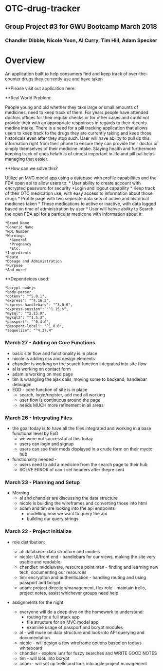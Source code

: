 # OTC-drug-tracker

## Group Project #3 for GWU Bootcamp March 2018
### Chandler Dibble, Nicole Yoon, Al Curry, Tim Hill, Adam Specker

# Overview
An application built to help consumers find and keep track of over-the-counter drugs they currently use and have taken

**Please visit out application here: 

**Real World Problem:

People young and old whether they take large or small amounts of medicines, need to keep track of them. For years people have attended doctors offices for their regular checks or for other cases and could not provide their with an appropriate respoinses in regards to their recents medine intake. There is a need for a pill tracking application that allows users to keep track fo the drugs they are currently taking and keep those historicals even after they stop such. User will have ability to pull up this information right from their phone to ensure they can provide their doctor or simply themselves of their medicine intake. Staying health and furthermore keeping track of ones helath is of utmost important in life and pill pal helps managing that easier. 

**How can we solve this?

   Utilize an MVC model app using a database with profile capabilities and the FDA open api to allow users to:
    * User ability to create account with encrypted password for security
      *Login and logout capability
    * Keep track of their OTC medication use, with easy access to information about those drugs
        * Profile page with two seperate data sets of active and historical medicnes taken
        * These medications to active or inactive, with data logged based on time of administration by user
    * User will hahve ability to Search the open FDA api for a particular medicone with information about it:
    
    *Brand Name
    *Generic Name
    *NDC Number
    *Warnings
      *General
      *Pregnancy
      *Etc. 
    *Ingredients
    *Route
    *Dosage and Administration
    *Purpose
    *And more!

**Dependeices used:

    *bcrypt-nodejs
    *body-parser
    *dotenv": "^5.0.1",
    *express": "^4.16.3",
    *express-handlebars": "^3.0.0",
    *express-session": "^1.15.6",
    *mysql": "^2.15.0",
    *mysql2": "^1.5.3",
    *passport": "^0.4.0",
    *passport-local": "^1.0.0",
    *sequelize": "^4.37.4"


    
### March 27 - Adding on Core Functions
* basic site flow and functionality is in place
* nicole is adding css and design elements
* chandler is working on the search function integrated into site flow
* al is working on contact form
* adam is working on med page
* tim is wrangling the ajax calls, moving some to backend; handlebar debuggin
* EOD - core function of site is in place
    * search, login/register, add med all working
    * user flow is continuous around the page
    * needs MUCH more refinement in all areas

### March 26 - Integrating Files
* the goal today is to have all the files integrated and working in a base functional level by EoD
    * we were not successful at this today
    * users can login and signup
    * users can see their meds displayed in a crude form on their myotc hub
* functionality needed - 
    * users need to add a medicine from the search page to their hub
    * SOLVE ERROR of can't set headers after theyre sent
    
    
### March 23 - Planning and Setup
* Morning
    * al and chandler are discussing the data structure
    * nicole is building the wireframes and converting those into html
    * adam and tim are looking into the api endpoints
        * modelling how we want to query the api
        * building our query strings
    

### March 22 - Project Initialize 
* role distribution:
    * al: database- data structure and models
    * nicole: UI/front end - handlebars for our views, making the site very usable and readable
    * chandler: middleware, resource point man - finding and learning new tech, documenting our resources
    * tim: encryption and authentication - handling routing and using passport and bcrypt
    * adam: project direction/management, flex role - maintain trello, project notes, assist whichever groups need help

* assignments for the night
    * everyone will do a deep dive on the homework to understand:
        * routing for a full stack app
        * file structure for an MVC model app
        * examine usage of passport and bcrypt modules
    * al - will muse on data structure and look into API querying and documentation
    * nicole - will design a few wireframe options based on todays whiteboard
    * chandler - explore lunr for fuzzy searches and WRITE GOOD NOTES
    * tim - will look into bcrypt 
    * adam - will set up trello and look into agile project management



